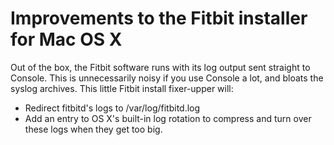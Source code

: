 # Improvements to the Fitbit installer for Mac OS X

Out of the box, the Fitbit software runs with its log output sent straight to Console. This is unnecessarily noisy if you use Console a lot, and bloats the syslog archives. This little Fitbit install fixer-upper will:

- Redirect fitbitd's logs to /var/log/fitbitd.log
- Add an entry to OS X's built-in log rotation to compress and turn over these logs when they get too big.